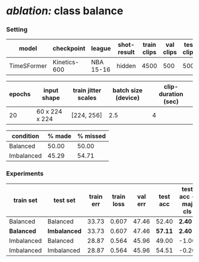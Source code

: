 # ***ablation:*** class balance

### **Setting**

| model | checkpoint | league | shot-result| train clips | val clips | test clips  
| --- | --- | --- | --- | --- | --- | --- | 
TimeSFormer | Kinetics-600 | NBA 15-16 | hidden | 4500 | 500 | 500 |

| epochs | input shape | train jitter scales | batch size (device) | clip-duration (sec) |
| --- | --- | --- | --- | --- |
|20 | 60 x 224 x 224 | [224, 256] | 2.5 | 4

| condition | % made | % missed |
| --- | --- | --- |
| Balanced | 50.00 | 50.00 |
| Imbalanced | 45.29 | 54.71 |

### **Experiments**

| train set | test set | train err | train loss | val err | test acc | test acc - maj cls|
| --- | --- | --- | :---: | --- | --- |  --- |
| Balanced | Balanced |  33.73 | 0.607 | 47.46 | 52.40 | **2.40** | 
| **Balanced** | **Imbalanced** | 33.73 | 0.607 | 47.46 | **57.11** | **2.40** |
| Imbalanced | Balanced | 28.87 | 0.564 | 45.96 | 49.00 | -1.00 |
| Imbalanced | Imbalanced | 28.87 | 0.564 | 45.96 | 54.51 | -0.20 |